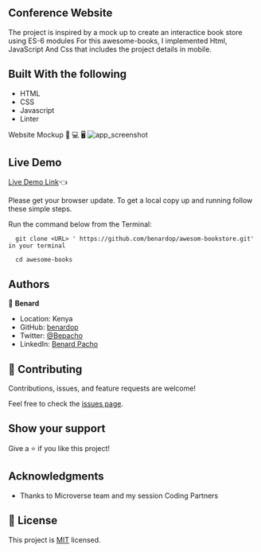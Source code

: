  ## Conference Website 

The project is inspired by a mock up to create an interactice book store using ES-6 modules
For this awesome-books, I implemented Html, JavaScript And Css that includes the project details in mobile.

 
## Built With the following

- HTML
- CSS
- Javascript
- Linter

Website Mockup 📱 💻 🖥️
![app_screenshot](https://user-images.githubusercontent.com/620415/218550076-847e64c9-6314-4d36-904f-c0eff7ece9bf.PNG)

## Live Demo
[Live Demo Link](https://benardop.github.io/awesom-bookstore/)👈


Please get your browser update.
To get a local copy up and running follow these simple steps.

Run the command below from the Terminal:

      git clone <URL> ' https://github.com/benardop/awesom-bookstore.git' in your terminal

	  cd awesome-books


## Authors

👤 **Benard**

- Location: Kenya
- GitHub: [benardop](https://github.com/benardop/)
- Twitter: [@Bepacho](https://twitter.com/Bepacho)
- LinkedIn: [Benard Pacho](https://www.linkedin.com/in/ochieng-benard-8264b815/)

## 🤝 Contributing

Contributions, issues, and feature requests are welcome!

Feel free to check the [issues page](https://github.com/benardop/professional-portfolio/issues).

## Show your support

Give a ⭐ if you like this project!

## Acknowledgments

- Thanks to Microverse team and my session Coding Partners

## 📝 License

This project is [MIT](./MIT.md) licensed.
